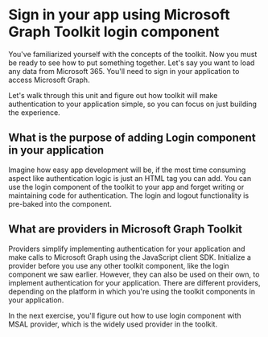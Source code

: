 # Sign in your app using Microsoft Graph Toolkit login component

You've familiarized yourself with the concepts of the toolkit. Now you must be ready to see how to put something together.
Let's say you want to load any data from Microsoft 365. You'll need to sign in your application to access Microsoft Graph.

Let's walk through this unit and figure out how toolkit will make authentication to your application simple, so you can focus on just building the experience.

## What is the purpose of adding Login component in your application

Imagine how easy app development will be, if the most time consuming aspect like authentication logic is just an HTML tag you can add.
You can use the login component of the toolkit to your app and forget writing or maintaining code for authentication. The login and logout functionality is pre-baked into the component.

## What are providers in Microsoft Graph Toolkit

Providers simplify implementing authentication for your application and make calls to Microsoft Graph using the JavaScript client SDK.
Initialize a provider before you use any other toolkit component, like the login component we saw earlier. However, they can also be used on their own, to implement authentication for your application.
There are different providers, depending on the platform in which you're using the toolkit components in your application.

In the next exercise, you'll figure out how to use login component with MSAL provider, which is the widely used provider in the toolkit.
